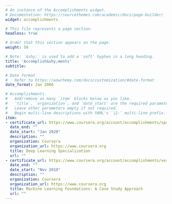 ```yaml
---
# An instance of the Accomplishments widget.
# Documentation: https://sourcethemes.com/academic/docs/page-builder/
widget: accomplishments

# This file represents a page section.
headless: true

# Order that this section appears on the page.
weight: 50

# Note: `&shy;` is used to add a 'soft' hyphen in a long heading.
title: 'Accomplish&shy;ments'
subtitle:

# Date format
#   Refer to https://wowchemy.com/docs/customization/#date-format
date_format: Jan 2006

# Accomplishments.
#   Add/remove as many `item` blocks below as you like.
#   `title`, `organization`, and `date_start` are the required parameters.
#   Leave other parameters empty if not required.
#   Begin multi-line descriptions with YAML's `|2-` multi-line prefix.
item:
- certificate_url: https://www.coursera.org/account/accomplishments/specialization/CAFQ5LLR9VQD
  date_end: ""
  date_start: "Jan 2020"
  description: ""
  organization: Coursera
  organization_url: https://www.coursera.org
  title: Deep Learning Specialization
  url: ""
- certificate_url: https://www.coursera.org/account/accomplishments/verify/P243S3F9KQGS
  date_end: ""
  date_start: "Nov 2019"
  description: ""
  organization: Coursera
  organization_url: https://www.coursera.org
  title: Machine Learning Foundations: A Case Study Approach
  url: ""
---
```


